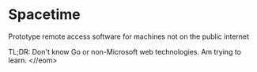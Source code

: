 # Spacetime
Prototype remote access software for machines not on the public internet

TL;DR: Don't know Go or non-Microsoft web technologies. Am trying to learn. <//eom>